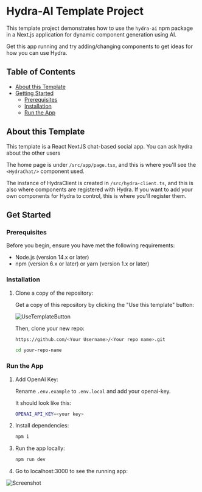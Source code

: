# Hydra-AI Template Project

This template project demonstrates how to use the `hydra-ai` npm package in a Next.js application for dynamic component generation using AI.

Get this app running and try adding/changing components to get ideas for how you can use Hydra.

## Table of Contents

- [About this Template](#about-this-template)
- [Getting Started](#getting-started)
  - [Prerequisites](#prerequisites)
  - [Installation](#installation)
  - [Run the App](#run-the-app)

## About this Template

This template is a React NextJS chat-based social app. You can ask hydra about the other users

The home page is under `/src/app/page.tsx`, and this is where you'll see the `<HydraChat/>` component used.

The instance of HydraClient is created in `/src/hydra-client.ts`, and this is also where components are registered with Hydra. If you want to add your own components for Hydra to control, this is where you'll register them.

## Get Started

### Prerequisites

Before you begin, ensure you have met the following requirements:

- Node.js (version 14.x or later)
- npm (version 6.x or later) or yarn (version 1.x or later)

### Installation

1. Clone a copy of the repository:

   Get a copy of this repository by clicking the "Use this template" button:

   ![UseTemplateButton](https://i.imgur.com/eyUyEi2.png)

   Then, clone your new repo:

   ```bash
   https://github.com/<Your Username>/<Your repo name>.git

   cd your-repo-name
   ```

### Run the App

1. Add OpenAI Key:

   Rename `.env.example` to `.env.local` and add your openai-key.  

   It should look like this:
   ```bash
   OPENAI_API_KEY=<your key>
   ```

2. Install dependencies:

   ```bash
   npm i
   ```

3. Run the app locally:

   ```bash
   npm run dev
   ```

4. Go to localhost:3000 to see the running app:

![Screenshot](https://i.imgur.com/a0RW6v1.png)
